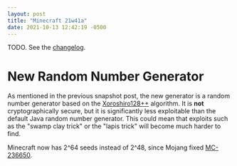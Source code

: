 ```yaml
---
layout: post
title: "Minecraft 21w41a"
date: 2021-10-13 12:42:19 -0500
---
```


TODO. See the [changelog](https://www.minecraft.net/en-us/article/minecraft-snapshot-21w41a).

# New Random Number Generator

As mentioned in the previous snapshot post, the new generator is a random number generator based on the [Xoroshiro128++](https://prng.di.unimi.it/xoshiro128plusplus.c) algorithm. It is **not** cryptographically secure, but it is significantly less exploitable than the default Java random number generator. This could mean that exploits such as the "swamp clay trick" or the "lapis trick" will become much harder to find.

Minecraft now has 2^64 seeds instead of 2^48, since Mojang fixed [MC-236650](https://bugs.mojang.com/browse/MC-236650).

